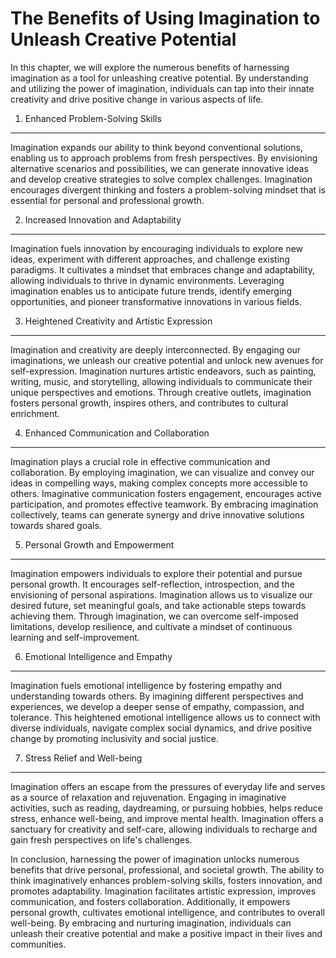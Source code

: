The Benefits of Using Imagination to Unleash Creative Potential
==========================================================================

In this chapter, we will explore the numerous benefits of harnessing imagination as a tool for unleashing creative potential. By understanding and utilizing the power of imagination, individuals can tap into their innate creativity and drive positive change in various aspects of life.

1. Enhanced Problem-Solving Skills
----------------------------------

Imagination expands our ability to think beyond conventional solutions, enabling us to approach problems from fresh perspectives. By envisioning alternative scenarios and possibilities, we can generate innovative ideas and develop creative strategies to solve complex challenges. Imagination encourages divergent thinking and fosters a problem-solving mindset that is essential for personal and professional growth.

2. Increased Innovation and Adaptability
----------------------------------------

Imagination fuels innovation by encouraging individuals to explore new ideas, experiment with different approaches, and challenge existing paradigms. It cultivates a mindset that embraces change and adaptability, allowing individuals to thrive in dynamic environments. Leveraging imagination enables us to anticipate future trends, identify emerging opportunities, and pioneer transformative innovations in various fields.

3. Heightened Creativity and Artistic Expression
------------------------------------------------

Imagination and creativity are deeply interconnected. By engaging our imaginations, we unleash our creative potential and unlock new avenues for self-expression. Imagination nurtures artistic endeavors, such as painting, writing, music, and storytelling, allowing individuals to communicate their unique perspectives and emotions. Through creative outlets, imagination fosters personal growth, inspires others, and contributes to cultural enrichment.

4. Enhanced Communication and Collaboration
-------------------------------------------

Imagination plays a crucial role in effective communication and collaboration. By employing imagination, we can visualize and convey our ideas in compelling ways, making complex concepts more accessible to others. Imaginative communication fosters engagement, encourages active participation, and promotes effective teamwork. By embracing imagination collectively, teams can generate synergy and drive innovative solutions towards shared goals.

5. Personal Growth and Empowerment
----------------------------------

Imagination empowers individuals to explore their potential and pursue personal growth. It encourages self-reflection, introspection, and the envisioning of personal aspirations. Imagination allows us to visualize our desired future, set meaningful goals, and take actionable steps towards achieving them. Through imagination, we can overcome self-imposed limitations, develop resilience, and cultivate a mindset of continuous learning and self-improvement.

6. Emotional Intelligence and Empathy
-------------------------------------

Imagination fuels emotional intelligence by fostering empathy and understanding towards others. By imagining different perspectives and experiences, we develop a deeper sense of empathy, compassion, and tolerance. This heightened emotional intelligence allows us to connect with diverse individuals, navigate complex social dynamics, and drive positive change by promoting inclusivity and social justice.

7. Stress Relief and Well-being
-------------------------------

Imagination offers an escape from the pressures of everyday life and serves as a source of relaxation and rejuvenation. Engaging in imaginative activities, such as reading, daydreaming, or pursuing hobbies, helps reduce stress, enhance well-being, and improve mental health. Imagination offers a sanctuary for creativity and self-care, allowing individuals to recharge and gain fresh perspectives on life's challenges.

In conclusion, harnessing the power of imagination unlocks numerous benefits that drive personal, professional, and societal growth. The ability to think imaginatively enhances problem-solving skills, fosters innovation, and promotes adaptability. Imagination facilitates artistic expression, improves communication, and fosters collaboration. Additionally, it empowers personal growth, cultivates emotional intelligence, and contributes to overall well-being. By embracing and nurturing imagination, individuals can unleash their creative potential and make a positive impact in their lives and communities.
